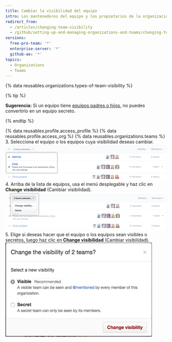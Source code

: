 ```yaml
---
title: Cambiar la visibilidad del equipo
intro: Los mantenedores del equipo y los propietarios de la organización pueden determinar si un equipo es *visible* o *secreto*.
redirect_from:
  - /articles/changing-team-visibility
  - /github/setting-up-and-managing-organizations-and-teams/changing-team-visibility
versions:
  free-pro-team: '*'
  enterprise-server: '*'
  github-ae: '*'
topics:
  - Organizations
  - Teams
---
```


{% data reusables.organizations.types-of-team-visibility %}

{% tip %}

**Sugerencia:** Si un equipo tiene [equipos padres o hijos](/articles/about-teams), no puedes convertirlo en un equipo secreto.

{% endtip %}

{% data reusables.profile.access_profile %}
{% data reusables.profile.access_org %}
{% data reusables.organizations.teams %}
3. Selecciona el equipo o los equipos cuya visibilidad deseas cambiar. ![Lista de miembros con dos equipos seleccionados](/assets/images/help/teams/list-of-teams-selected.png)
4. Arriba de la lista de equipos, usa el menú desplegable y haz clic en **Change visibilidad** (Cambiar visibilidad). ![Menú desplegable con opción para cambiar la visibilidad del equipo](/assets/images/help/teams/team-bulk-management-options.png)
5. Elige si deseas hacer que el equipo o los equipos sean visibles o secretos, luego haz clic en **Change visibilidad** (Cambiar visibilidad). ![Botones de opción para hacer que un equipo sea visible o secreto y botón Change visibility (Cambiar visibilidad)](/assets/images/help/teams/select-and-confirm-new-visibility.png)
